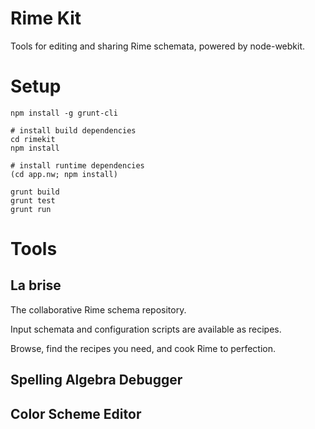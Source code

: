 # Rime Kit

Tools for editing and sharing Rime schemata, powered by node-webkit.

# Setup

```
npm install -g grunt-cli

# install build dependencies
cd rimekit
npm install

# install runtime dependencies
(cd app.nw; npm install)

grunt build
grunt test
grunt run
```

# Tools

## La brise

The collaborative Rime schema repository.

Input schemata and configuration scripts are available as recipes.

Browse, find the recipes you need, and cook Rime to perfection.

## Spelling Algebra Debugger

## Color Scheme Editor
